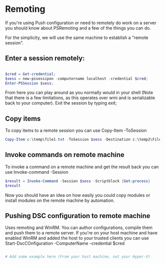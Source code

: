 # Remoting
If you're using Push configuration or need to remotely do work on a server you should know about PSRemoting and a few of the things you can do.

For the simplicity, we will use the same machine to establish a "remote session". 

## Enter a session remotely:

```powershell

$cred = Get-credential;
$sess = new-pssessipon -computername localhost -credential $cred;
Enter-PSSession $sess;

``` 
From here you can play around as you normally would in your shell (Note that there is a few limitations, as this operates over wmi and is serializable back to your computer).
Exit the session by typing exit;

## Copy items
To copy items to a remote session you can use Copy-Item -ToSession 

```powershell
Copy-Item c:\temp\file1.txt -ToSession $sess -Destination c:\temp2\File1.txt
```

## Invoke commands on remote machine

To invoke a command on a remote machine and get the result back you can use Invoke-command -Session 

```powershell
$result = Invoke-Command -Session $sess -Scriptblock {Get-process}
$result
```

Now you should have an idea on how easily you could copy modules or install modules on the remote machine by automation.


## Pushing DSC configuration to remote machine

Uses remoting and WinRM. You can author configurations, compile them and push them to a remote server. 
If you're on your host machine and have enabled WinRM and added the host to your trusted clients you can use Start-DscCOnfiguration -ComputerName <remotename> -credential $cred 

```powershell

# Add some example here (From your host machine, not your Hyper-V)


```
